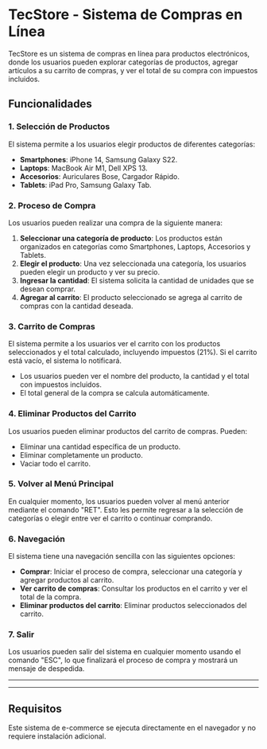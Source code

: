 # TecStore - Sistema de Compras en Línea

TecStore es un sistema de compras en línea para productos electrónicos, donde los usuarios pueden explorar categorías de productos, agregar artículos a su carrito de compras, y ver el total de su compra con impuestos incluidos.

## Funcionalidades

### 1. **Selección de Productos**
El sistema permite a los usuarios elegir productos de diferentes categorías:

- **Smartphones**: iPhone 14, Samsung Galaxy S22.
- **Laptops**: MacBook Air M1, Dell XPS 13.
- **Accesorios**: Auriculares Bose, Cargador Rápido.
- **Tablets**: iPad Pro, Samsung Galaxy Tab.

### 2. **Proceso de Compra**
Los usuarios pueden realizar una compra de la siguiente manera:
1. **Seleccionar una categoría de producto**: Los productos están organizados en categorías como Smartphones, Laptops, Accesorios y Tablets.
2. **Elegir el producto**: Una vez seleccionada una categoría, los usuarios pueden elegir un producto y ver su precio.
3. **Ingresar la cantidad**: El sistema solicita la cantidad de unidades que se desean comprar.
4. **Agregar al carrito**: El producto seleccionado se agrega al carrito de compras con la cantidad deseada.

### 3. **Carrito de Compras**
El sistema permite a los usuarios ver el carrito con los productos seleccionados y el total calculado, incluyendo impuestos (21%). Si el carrito está vacío, el sistema lo notificará.

- Los usuarios pueden ver el nombre del producto, la cantidad y el total con impuestos incluidos.
- El total general de la compra se calcula automáticamente.

### 4. **Eliminar Productos del Carrito**
Los usuarios pueden eliminar productos del carrito de compras. Pueden:
- Eliminar una cantidad específica de un producto.
- Eliminar completamente un producto.
- Vaciar todo el carrito.

### 5. **Volver al Menú Principal**
En cualquier momento, los usuarios pueden volver al menú anterior mediante el comando "RET". Esto les permite regresar a la selección de categorías o elegir entre ver el carrito o continuar comprando.

### 6. **Navegación**
El sistema tiene una navegación sencilla con las siguientes opciones:
- **Comprar**: Iniciar el proceso de compra, seleccionar una categoría y agregar productos al carrito.
- **Ver carrito de compras**: Consultar los productos en el carrito y ver el total de la compra.
- **Eliminar productos del carrito**: Eliminar productos seleccionados del carrito.

### 7. **Salir**
Los usuarios pueden salir del sistema en cualquier momento usando el comando "ESC", lo que finalizará el proceso de compra y mostrará un mensaje de despedida.

---

---

## Requisitos

Este sistema de e-commerce se ejecuta directamente en el navegador y no requiere instalación adicional.

